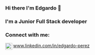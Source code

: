 ### Hi there I'm Edgardo 👋

### I'm a Junior Full Stack developer

### Connect with me: 
<img align="left" alt="rafapuerta | LinkedIn" width="22px" src="https://cdn.jsdelivr.net/npm/simple-icons@v3/icons/linkedin.svg" /> www.linkedin.com/in/edgardo-perez


<!--
**e-perez-k/e-perez-k** is a ✨ _special_ ✨ repository because its `README.md` (this file) appears on your GitHub profile.

Here are some ideas to get you started:

- 🔭 I’m currently working on ...
- 🌱 I’m currently learning ...
- 👯 I’m looking to collaborate on ...
- 🤔 I’m looking for help with ...
- 💬 Ask me about ...
- 📫 How to reach me: ...
- 😄 Pronouns: ...
- ⚡ Fun fact: ...
-->
